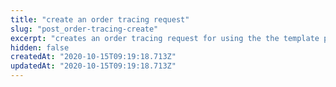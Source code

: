 ```yaml
---
title: "create an order tracing request"
slug: "post_order-tracing-create"
excerpt: "creates an order tracing request for using the the template provided"
hidden: false
createdAt: "2020-10-15T09:19:18.713Z"
updatedAt: "2020-10-15T09:19:18.713Z"
---
```


